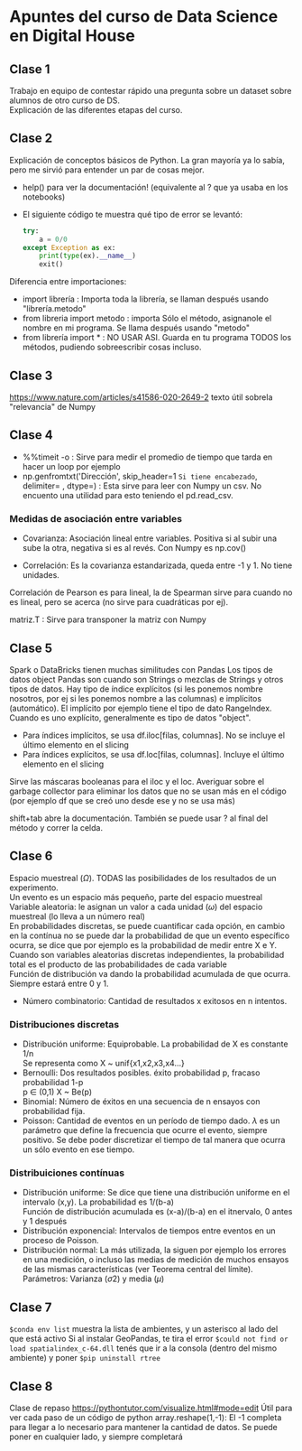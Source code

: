 # Apuntes del curso de Data Science en Digital House

## Clase 1

Trabajo en equipo de contestar rápido una pregunta sobre un dataset sobre alumnos de otro curso de DS.  
Explicación de las diferentes etapas del curso.


 ## Clase 2

Explicación de conceptos básicos de Python. La gran mayoría ya lo sabía, pero me sirvió para entender un par de cosas mejor.

- help() para ver la documentación! (equivalente al ? que ya usaba en los notebooks)

- El siguiente código te muestra qué tipo de error se levantó:
    ```python
    try:
        a = 0/0
    except Exception as ex:
        print(type(ex).__name__)
        exit()
    ```

Diferencia entre importaciones:
- import librería : Importa toda la librería, se llaman después usando "librería.metodo"
- from libreria import metodo : importa Sólo el método, asignanole el nombre en mi programa. Se llama después usando "metodo"
- from librería import * : NO USAR ASI. Guarda en tu programa TODOS los métodos, pudiendo sobreescribir cosas incluso.


## Clase 3

https://www.nature.com/articles/s41586-020-2649-2 texto útil sobrela "relevancia" de Numpy

## Clase 4

- %%timeit -o : Sirve para medir el promedio de tiempo que tarda en hacer un loop por ejemplo
- np.genfromtxt('Dirección', skip_header=1 `Si tiene encabezado`, delimiter= , dtype=) : Esta sirve para leer con Numpy un csv. No encuento una utilidad para esto teniendo el pd.read_csv.

### Medidas de asociación entre variables
- Covarianza: Asociación lineal entre variables. Positiva si al subir una sube la otra, negativa si es al revés.
Con Numpy es np.cov()

- Correlación: Es la covarianza estandarizada, queda entre -1 y 1. No tiene unidades.

Correlación de Pearson es para lineal, la de Spearman sirve para cuando no es lineal, pero se acerca (no sirve para cuadráticas por ej).

matriz.T : Sirve para transponer la matriz con Numpy

## Clase 5

Spark o DataBricks tienen muchas similitudes con Pandas
Los tipos de datos object Pandas son cuando son Strings o mezclas de Strings y otros tipos de datos.
Hay tipo de índice explícitos (si les ponemos nombre nosotros, por ej si les ponemos nombre a las columnas) e implícitos (automático). El implícito por ejemplo tiene el tipo de dato RangeIndex. Cuando es uno explícito, generalmente es tipo de datos "object".
- Para índices implícitos, se usa df.iloc[filas, columnas]. No se incluye el último elemento en el slicing
- Para índices explícitos, se usa df.loc[filas, columnas]. Incluye el último elemento en el slicing  

Sirve las máscaras booleanas para el iloc y el loc.
Averiguar sobre el garbage collector para eliminar los datos que no se usan más en el código (por ejemplo df que se creó uno desde ese y no se usa más)

shift+tab abre la documentación. También se puede usar ? al final del método y correr la celda.

## Clase 6

Espacio muestreal ($\Omega$). TODAS las posibilidades de los resultados de un experimento.  
Un evento es un espacio más pequeño, parte del espacio muestreal  
Variable aleatoria: le asignan un valor a cada unidad ($\omega$) del espacio muestreal (lo lleva a un número real)  
En probabilidades discretas, se puede cuantificar cada opción, en cambio en la contínua no se puede dar la probabilidad de que un evento específico ocurra, se dice que por ejemplo es la probabilidad de medir entre X e Y.  
Cuando son variables aleatorias discretas independientes, la probabilidad total es el producto de las probabilidades de cada variable  
Función de distribución va dando la probabilidad acumulada de que ocurra. Siempre estará entre 0 y 1.

- Número combinatorio: Cantidad de resultados x exitosos en n intentos. 


### Distribuciones discretas
- Distribución uniforme: Equiprobable. La probabilidad de X es constante 1/n  
    Se representa como X ~ unif{x1,x2,x3,x4...}
- Bernoulli: Dos resultados posibles. éxito probabilidad p, fracaso probabilidad 1-p  
    p $\in$ (0,1) X ~ Be(p)
- Binomial: Número de éxitos en una secuencia de n ensayos con probabilidad fija. 
- Poisson: Cantidad de eventos en un período de tiempo dado. $\lambda$ es un parámetro que define la frecuencia que ocurre el evento, siempre positivo. Se debe poder discretizar el tiempo de tal manera que ocurra un sólo evento en ese tiempo.  

### Distribuiciones contínuas
- Distribución uniforme: Se dice que tiene una distribución uniforme en el intervalo (x,y). La probabilidad es 1/(b-a)  
    Función de distribución acumulada es (x-a)/(b-a) en el itnervalo, 0 antes y 1 después
- Distribución exponencial: Intervalos de tiempos entre eventos en un proceso de Poisson. 
- Distribución normal: La más utilizada, la siguen por ejemplo los errores en una medición, o incluso las medias de medición de muchos ensayos de las mismas características (ver Teorema central del límite).  
    Parámetros: Varianza ($\sigma$2) y media ($\mu$)  
    

## Clase 7

`$conda env list` muestra la lista de ambientes, y un asterisco al lado del que está activo
Si al instalar GeoPandas, te tira el error `$could not find or load spatialindex_c-64.dll` tenés que ir a la consola (dentro del mismo ambiente) y poner `$pip uninstall rtree`

## Clase 8

Clase de repaso
https://pythontutor.com/visualize.html#mode=edit Útil para ver cada paso de un código de python
array.reshape(1,-1): El -1 completa para llegar a lo necesario para mantener la cantidad de datos. Se puede poner en cualquier lado, y siempre completará
